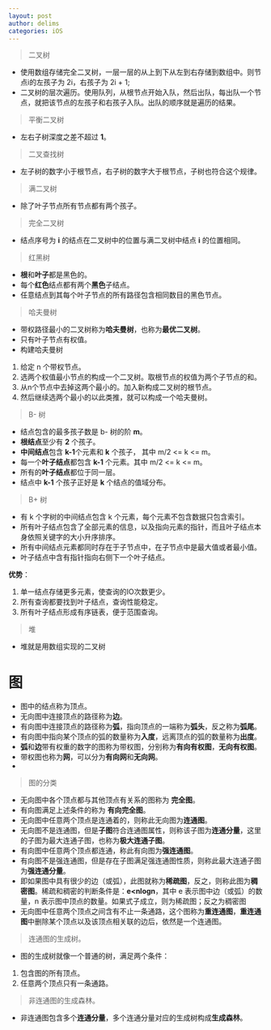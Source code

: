 ```yaml
---
layout: post
author: delims
categories: iOS
---
```


> 二叉树

- 使用数组存储完全二叉树，一层一层的从上到下从左到右存储到数组中。则节点i的左孩子为 2i，右孩子为 2i + 1;
- 二叉树的层次遍历。使用队列，从根节点开始入队，然后出队，每出队一个节点，就把该节点的左孩子和右孩子入队。出队的顺序就是遍历的结果。

> 平衡二叉树

- 左右子树深度之差不超过 **1**。

> 二叉查找树

- 左子树的数字小于根节点，右子树的数字大于根节点，子树也符合这个规律。

> 满二叉树

- 除了叶子节点所有节点都有两个孩子。 

> 完全二叉树

-  结点序号为 **i** 的结点在二叉树中的位置与满二叉树中结点 **i** 的位置相同。

> 红黑树

- **根**和**叶子**都是黑色的。
- 每个**红色**结点都有两个**黑色**子结点。
- 任意结点到其每个叶子节点的所有路径包含相同数目的黑色节点。

> 哈夫曼树

- 带权路径最小的二叉树称为**哈夫曼树**，也称为**最优二叉树**。
- 只有叶子节点有权值。
- 构建哈夫曼树

1. 给定 n 个带权节点。
2. 选两个权值最小节点的构成一个二叉树。取根节点的权值为两个子节点的和。
3. 从n个节点中去掉这两个最小的。加入新构成二叉树的根节点。
4. 然后继续选两个最小的以此类推，就可以构成一个哈夫曼树。

> B- 树

- 结点包含的最多孩子数是 b- 树的阶 **m**。
- **根结点**至少有 **2** 个孩子。
- **中间结点**包含 **k-1**个元素和 **k** 个孩子， 其中 m/2 <= k <= m。
- 每一个**叶子结点**都包含 **k-1** 个元素。其中 m/2 <= k <= m。
- 所有的**叶子结点**都位于同一层。
- 结点中 **k-1** 个孩子正好是 **k** 个结点的值域分布。

> B+ 树

- 有 k 个字树的中间结点包含 k 个元素，每个元素不包含数据只包含索引。
- 所有叶子结点包含了全部元素的信息，以及指向元素的指针，而且叶子结点本身依照关键字的大小升序排序。
- 所有中间结点元素都同时存在于子节点中，在子节点中是最大值或者最小值。
- 叶子结点中含有指针指向右侧下一个叶子结点。

**优势**：

1. 单一结点存储更多元素，使查询的IO次数更少。
2. 所有查询都要找到叶子结点，查询性能稳定。
3. 所有叶子结点形成有序链表，便于范围查询。

> 堆

- 堆就是用数组实现的二叉树

# 图

- 图中的结点称为顶点。
- 无向图中连接顶点的路径称为**边**。
- 有向图中连接顶点的路径称为**弧**，指向顶点的一端称为**弧头**，反之称为**弧尾**。
- 有向图中指向某个顶点的弧的数量称为**入度**，远离顶点的弧的数量称为**出度**。
- **弧**和**边**带有权重的数字的图称为带权图，分别称为**有向有权图**，**无向有权图**。
- 带权图也称为**网**，可以分为**有向网**和**无向网**。
- 

> 图的分类 

- 无向图中各个顶点都与其他顶点有关系的图称为 **完全图**。
- 有向图满足上述条件的称为 **有向完全图**。
- 无向图中任意两个顶点是连通着的，则称此无向图为**连通图**。
- 无向图不是连通图，但是**子图**符合连通图属性，则称该子图为**连通分量**，这里的子图为最大连通子图，也称为**极大连通子图**。
- 有向图中任意两个顶点都连通，称此有向图为**强连通图**。
- 有向图不是强连通图，但是存在子图满足强连通图性质，则称此最大连通子图为**强连通分量**。
- 即如果图中具有很少的边（或弧），此图就称为**稀疏图**，反之，则称此图为**稠密图**。稀疏和稠密的判断条件是：**e<nlogn**，其中 e 表示图中边（或弧）的数量，n 表示图中顶点的数量。如果式子成立，则为稀疏图；反之为稠密图
- 无向图中任意两个顶点之间含有不止一条通路，这个图称为**重连通图**，**重连通图**中删除某个顶点以及该顶点相关联的边后，依然是一个连通图。

> 连通图的生成树。

- 图的生成树就像一个普通的树，满足两个条件：

1. 包含图的所有顶点。
2. 任意两个顶点只有一条通路。

> 非连通图的生成森林。

- 非连通图包含多个**连通分量**，多个连通分量对应的生成树构成**生成森林**。




